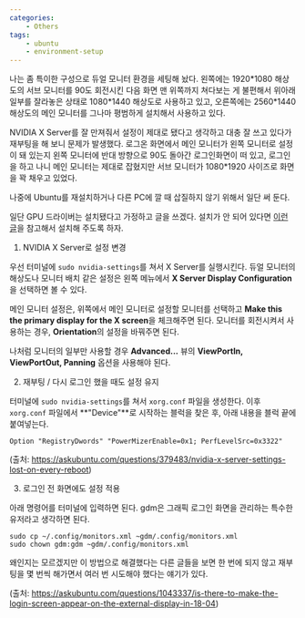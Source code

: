 ```yaml
---
categories:
    - Others
tags:
    - ubuntu
    - environment-setup
---
```


<head></head>

나는 좀 특이한 구성으로 듀얼 모니터 환경을 세팅해 놨다. 왼쪽에는 1920\*1080 해상도의 서브 모니터를 90도 회전시킨 다음 화면 맨 위쪽까지 쳐다보는 게 불편해서 위아래 일부를 잘라놓은 상태로 1080\*1440 해상도로 사용하고 있고, 오른쪽에는 2560\*1440 해상도의 메인 모니터를 그나마 평범하게 설치해서 사용하고 있다.

NVIDIA X Server를 잘 만져줘서 설정이 제대로 됐다고 생각하고 대충 잘 쓰고 있다가 재부팅을 해 보니 문제가 발생했다. 로그온 화면에서 메인 모니터가 왼쪽 모니터로 설정이 돼 있는지 왼쪽 모니터에 반대 방향으로 90도 돌아간 로그인화면이 떠 있고, 로그인을 하고 나니 메인 모니터는 제대로 잡혔지만 서브 모니터가 1080\*1920 사이즈로 화면을 꽉 채우고 있었다.

나중에 Ubuntu를 재설치하거나 다른 PC에 깔 때 삽질하지 않기 위해서 일단 써 둔다.

일단 GPU 드라이버는 설치됐다고 가정하고 글을 쓰겠다. 설치가 안 되어 있다면 <a href="https://pstudio411.tistory.com/entry/Ubuntu-2004-Nvidia%EB%93%9C%EB%9D%BC%EC%9D%B4%EB%B2%84-%EC%84%A4%EC%B9%98%ED%95%98%EA%B8%B0">이런 글</a>을 참고해서 설치해 주도록 하자.

1. NVIDIA X Server로 설정 변경

우선 터미널에 ```sudo nvidia-settings```를 쳐서 X Server를 실행시킨다. 듀얼 모니터의 해상도나 모니터 배치 같은 설정은 왼쪽 메뉴에서 **X Server Display Configuration**을 선택하면 볼 수 있다.

메인 모니터 설정은, 위쪽에서 메인 모니터로 설정할 모니터를 선택하고 **Make this the primary display for the X screen**을 체크해주면 된다. 모니터를 회전시켜서 사용하는 경우, **Orientation**의 설정을 바꿔주면 된다.

나처럼 모니터의 일부만 사용할 경우 **Advanced...** 뷰의 **ViewPortIn, ViewPortOut, Panning** 옵션을 사용해야 된다. 


2. 재부팅 / 다시 로그인 했을 때도 설정 유지

터미널에 ```sudo nvidia-settings```를 쳐서 ```xorg.conf``` 파일을 생성한다. 이후 ```xorg.conf``` 파일에서 **"Device"**로 시작하는 블럭을 찾은 후, 아래 내용을 블럭 끝에 붙여넣는다.


```
Option "RegistryDwords" "PowerMizerEnable=0x1; PerfLevelSrc=0x3322"
```

(출처: https://askubuntu.com/questions/379483/nvidia-x-server-settings-lost-on-every-reboot)


3. 로그인 전 화면에도 설정 적용

아래 명령어를 터미널에 입력하면 된다. gdm은 그래픽 로그인 화면을 관리하는 특수한 유저라고 생각하면 된다.

```
sudo cp ~/.config/monitors.xml ~gdm/.config/monitors.xml
sudo chown gdm:gdm ~gdm/.config/monitors.xml
```

왜인지는 모르겠지만 이 방법으로 해결했다는 다른 글들을 보면 한 번에 되지 않고 재부팅을 몇 번씩 해가면서 여러 번 시도해야 했다는 얘기가 있다.

(출처: https://askubuntu.com/questions/1043337/is-there-to-make-the-login-screen-appear-on-the-external-display-in-18-04)